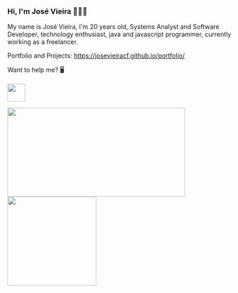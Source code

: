 ### Hi, I'm José Vieira 👋👨‍💻

My name is José Vieira, I'm 20 years old, Systems Analyst and Software Developer, technology enthusiast, java and javascript programmer, currently working as a freelancer.

Portfolio and Projects: https://josevieiracf.github.io/portfolio/


Want to help me? 🖥
<br>
<br>
<a target="_blank" href="https://donorbox.org/a-pc-to-code"><img src="https://d1iczxrky3cnb2.cloudfront.net/button-medium-blue.png" height="40"/></a>


   <a href="https://github.com/bulletsentence?tab=repositories">
     <img align='left' src="https://github-readme-stats.vercel.app/api/top-langs/?username=JoseVieiraCF&layout=compact" width="400" height="200"/>
   </a>
   
<img height="200" src="https://github-readme-stats.vercel.app/api?username=JoseVieiraCF&theme=light&show_icons=true" />



